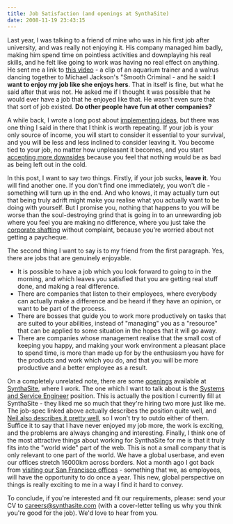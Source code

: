 ```yaml
--- 
title: Job Satisfaction (and openings at SynthaSite)
date: 2008-11-19 23:43:15
--- 
```

Last year, I was talking to a friend of mine who was in his first job after university, and was really not enjoying it. His company managed him badly, making him spend time on pointless activities and downplaying his real skills, and he felt like going to work was having no real effect on anything.  He sent me a link to [this video][walrus] - a clip of an aquarium trainer and a walrus dancing together to Michael Jackson's "Smooth Criminal - and he said:  **I want to enjoy my job like she enjoys hers**.  That in itself is fine, but what he said after that was not.  He asked me if I thought it was possible that he would ever have a job that he enjoyed like that.  He wasn't even sure that that sort of job existed.  **Do other people have fun at other companies?**

A while back, I wrote a long post about [implementing ideas][ideas], but there was one thing I said in there that I think is worth repeating.  If your job is your only source of income, you will start to consider it essential to your survival, and you will be less and less inclined to consider leaving it.  You become tied to your job, no matter how unpleasant it becomes, and you start [accepting more downsides][godin] because you feel that nothing would be as bad as being left out in the cold.

In this post, I want to say two things.  Firstly, if your job sucks, **leave it**.  You will find another one.  If you don't find one immediately, you won't die - something will turn up in the end.  And who knows, it may actually turn out that being truly adrift might make you realise what you actually want to be doing with yourself.  But I promise you, nothing that happens to you will be worse than the soul-destroying grind that is going in to an unrewarding job where you feel you are making no difference, where you just take the [corporate shafting][shafting] without complaint, because you're worried about not getting a paycheque.

The second thing I want to say is to my friend from the first paragraph.  Yes, there are jobs that are genuinely enjoyable.

* It is possible to have a job which you look forward to going to in the morning, and which leaves you satisfied that you are getting real stuff done, and making a real difference.
* There are companies that listen to their employees, where everybody can actually make a difference and be heard if they have an opinion, or want to be part of the process.
* There are bosses that guide you to work more productively on tasks that are suited to your abilities, instead of "managing" you as a "resource" that can be applied to some situation in the hopes that it will go away.
* There are companies whose management realise that the small cost of keeping you happy, and making your work environment a pleasant place to spend time, is more than made up for by the enthusiasm you have for the products and work which you do, and that you will be more productive and a better employee as a result.

On a completely unrelated note, there are some [openings][careers] available at [SynthaSite][], where I work.  The one which I want to talk about is the [Systems and Service Engineer][sse] position.  This is actually the position I currently fill at SynthaSite - they liked me so much that they're hiring two more just like me.  The job-spec linked above actually describes the position quite well, and [Neil also describes it pretty well][nbmjob], so I won't try to outdo either of them.  Suffice it to say that I have never enjoyed my job more, the work is exciting, and the problems are always changing and interesting.  Finally, I think one of the most attractive things about working for SynthaSite for me is that it truly fits into the "world wide" part of the web.  This is not a small company that is only relevant to one part of the world.  We have a global userbase, and even our offices stretch 16000km across borders.  Not a month ago I got back from [visiting our San Francisco offices][cali] - something that we, as employees, will have the opportunity to do once a year. This new, global perspective on things is really exciting to me in a way I find it hard to convey.

To conclude, if you're interested and fit our requirements, please: send your CV to [careers@synthasite.com][mailus] (with a cover-letter telling us why you think you're good for the job).  We'd love to hear from you.

[sse]: http://www.synthasite.com/careers/systems-and-service-engineer.html
[careers]: http://www.synthasite.com/careers
[synthasite]: http://www.synthasite.com/
[walrus]: http://www.youtube.com/watch?v=QcmBjp44rHw
[ideas]: http://vhata.net/blog/2008/09/29/ideas
[godin]: http://sethgodin.typepad.com/seths_blog/2008/08/more-vs-enough.html
[shafting]: http://www.youtube.com/watch?v=_GJH_mbU3wk
[nbmjob]: http://nxsy.org/jobs-for-systems-people-at-synthasite-cape-town
[mailus]: mailto:careers@synthasite.com
[cali]: http://vhata.net/blog/2008/10/03/california

